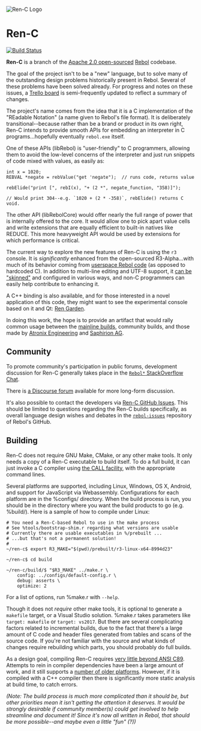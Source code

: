 ![Ren-C Logo][100]

# Ren-C
[![Build Status][101]](https://travis-ci.org/metaeducation/ren-c)


**Ren-C** is a branch of the [Apache 2.0 open-sourced][1] [Rebol][2] codebase.

[1]: http://www.rebol.com/cgi-bin/blog.r?view=0519
[2]: https://en.wikipedia.org/wiki/Rebol

The goal of the project isn't to be a "new" language, but to solve many of the
outstanding design problems historically present in Rebol.  Several of these
problems have been solved already.  For progress and notes on these issues, a
[Trello board][3] is semi-frequently updated to reflect a summary of changes.

[3]: https://trello.com/b/l385BE7a/rebol3-porting-guide-ren-c-branch

The project's name comes from the idea that it is a C implementation of the
"REadable Notation" (a name given to Rebol's file format).  It is deliberately
transitional--because rather than be a brand or product in its own right,
Ren-C intends to provide smooth APIs for embedding an interpreter in C
programs...hopefully eventually `rebol.exe` itself.

One of these APIs (libRebol) is "user-friendly" to C programmers, allowing
them to avoid the  low-level concerns of the interpreter and just run snippets
of code mixed with values, as easily as:

    int x = 1020;
    REBVAL *negate = rebValue("get 'negate");  // runs code, returns value

    rebElide("print [", rebI(x), "+ (2 *", negate_function, "358)]");

    // Would print 304--e.g. `1020 + (2 * -358)`, rebElide() returns C void.

The other API (libRebolCore) would offer nearly the full range of power that
is internally offered to the core.  It would allow one to pick apart value
cells and write extensions that are equally efficient to built-in natives like
REDUCE.  This more heavyweight API would be used by extensions for which
performance is critical.

The current way to explore the new features of Ren-C is using the `r3`
console.  It is *significantly* enhanced from the open-sourced R3-Alpha...with
much of its behavior coming from [userspace Rebol code][4] (as opposed to
hardcoded C).  In addition to multi-line editing and UTF-8 support, it
[can be "skinned"][5] and configured in various ways, and non-C programmers
can easily help contribute to enhancing it.

[4]: https://github.com/metaeducation/ren-c/blob/master/src/os/host-console.r 
[5]: https://github.com/r3n/reboldocs/wiki/User-and-Console 

A C++ binding is also available, and for those interested in a novel
application of this code, they might want to see the experimental console
based on it and Qt: [Ren Garden][6].

[6]: http://rencpp.hostilefork.com

In doing this work, the hope is to provide an artifact that would rally common
usage between the [mainline builds][7], community builds, and those made by
[Atronix Engineering][8] and [Saphirion AG][9].

[7]: http://rebolsource.net
[8]: http://www.atronixengineering.com/downloads
[9]: http://development.saphirion.com/rebol/saphir/


## Community

To promote community's participation in public forums, development discussion
for Ren-C generally takes place in the [`Rebol*` StackOverflow Chat][10].

[10]: http://rebolsource.net/go/chat-faq

There is [a Discourse forum][11] available for more long-form discussion.

[11]: https://forum.rebol.info

It's also possible to contact the developers via [Ren-C GitHub Issues][11].
This should be limited to questions regarding the Ren-C builds specifically,
as overall language design wishes and debates in the [`rebol-issues`][12]
repository of Rebol's GitHub.

[12]: https://github.com/metaeducation/ren-c/issues
[13]: https://github.com/rebol/rebol-issues/issues


## Building

Ren-C does not require GNU Make, CMake, or any other make tools.  It only
needs a copy of a Ren-C executable to build itself.  To do a full build, it
can just invoke a C compiler using [the CALL facility][14], with the
appropriate command lines.

[14]: http://www.rebol.com/docs/shell.html

Several platforms are supported, including Linux, Windows, OS X, Android, and
support for JavaScript via Webassembly.  Configurations for each platform are
in the %configs/ directory.  When the build process is run, you should be in
the directory where you want the build products to go (e.g. %build/).  Here
is a sample of how to compile under Linux:

    # You need a Ren-C-based Rebol to use in the make process
    # See %tools/bootstrap-shim.r regarding what versions are usable
    # Currently there are usable executables in %/prebuilt ...
    # ...but that's not a permanent solution!
    #
    ~/ren-c$ export R3_MAKE="$(pwd)/prebuilt/r3-linux-x64-8994d23"

    ~/ren-c$ cd build

    ~/ren-c/build/$ "$R3_MAKE" ../make.r \
        config: ../configs/default-config.r \
        debug: asserts \
        optimize: 2

For a list of options, run %make.r with `--help`.

Though it does not *require* other make tools, it is optional to generate a
`makefile` target, or a Visual Studio solution.  %make.r takes parameters like
`target: makefile` or `target: vs2017`.  But there are several complicating
factors related to incremental builds, due to the fact that there's a large
amount of C code and header files generated from tables and scans of the
source code.  If you're not familiar with the source and what kinds of changes
require rebuilding which parts, you should probably do full builds.

As a design goal, compiling Ren-C requires [very little beyond ANSI C89][15].
Attempts to rein in compiler dependencies have been a large amount of work,
and it still supports a [number of older platforms][16].  However, if it is
compiled with a C++ compiler then there is significantly more static analysis
at build time, to catch errors.

*(Note: The build process is much more complicated than it should be, but
other priorities mean it isn't getting the attention it deserves.  It would be
strongly desirable if community member(s) could get involved to help
streamline and document it!  Since it's now *all* written in Rebol, that
should be more possible--and maybe even a little "fun" (?))*

[15]: https://github.com/metaeducation/ren-c/wiki/On-Building-Ren-C-With-Cpp-Compilers 
[16]: https://github.com/metaeducation/ren-c/blob/master/make/tools/systems.r

[100]: https://raw.githubusercontent.com/metaeducation/ren-c/master/docs/ren-c-logo.png
[101]: https://travis-ci.org/metaeducation/ren-c.svg?branch=master
